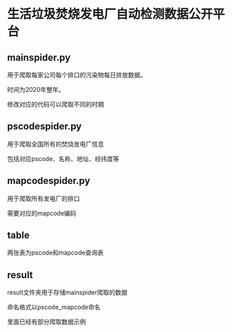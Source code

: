 #  生活垃圾焚烧发电厂自动检测数据公开平台

## mainspider.py

用于爬取每家公司每个排口的污染物每日排放数据。

时间为2020年整年。

修改对应的代码可以爬取不同的时期

## pscodespider.py

用于爬取全国所有的焚烧发电厂信息

包括对应pscode、名称、地址、经纬度等

## mapcodespider.py

用于爬取所有发电厂的排口

需要对应的mapcode编码



## table

两张表为pscode和mapcode查询表



## result

result文件夹用于存储mainspider爬取的数据

命名格式以pscode_mapcode命名

里面已经有部分爬取数据示例